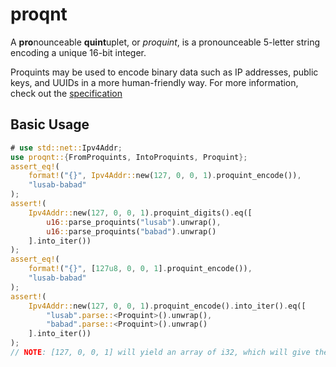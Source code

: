 # proqnt
A **pro**nounceable **quint**uplet, or *proquint*, is a pronounceable 5-letter string encoding a unique 16-bit integer.

Proquints may be used to encode binary data such as IP addresses, public keys, and UUIDs in a more human-friendly way.
For more information, check out the [specification](https://arxiv.org/html/0901.4016)

## Basic Usage

```rust
# use std::net::Ipv4Addr;
use proqnt::{FromProquints, IntoProquints, Proquint};
assert_eq!(
    format!("{}", Ipv4Addr::new(127, 0, 0, 1).proquint_encode()),
    "lusab-babad"
);
assert!(
    Ipv4Addr::new(127, 0, 0, 1).proquint_digits().eq([
        u16::parse_proquints("lusab").unwrap(),
        u16::parse_proquints("babad").unwrap()
    ].into_iter())
);
assert_eq!(
    format!("{}", [127u8, 0, 0, 1].proquint_encode()),
    "lusab-babad"
);
assert!(
    Ipv4Addr::new(127, 0, 0, 1).proquint_encode().into_iter().eq([
        "lusab".parse::<Proquint>().unwrap(),
        "babad".parse::<Proquint>().unwrap()
    ].into_iter())
);
// NOTE: [127, 0, 0, 1] will yield an array of i32, which will give the wrong result!
```
